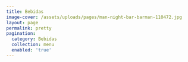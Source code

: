 ```yaml
---
title: Bebidas
image-cover: /assets/uploads/pages/man-night-bar-barman-110472.jpg
layout: page
permalink: pretty
pagination:
  category: Bebidas
  collection: menu
  enabled: 'true'
---
```


